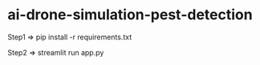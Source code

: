# ai-drone-simulation-pest-detection
Step1 =>
    pip install -r requirements.txt 
    
Step2 =>
    streamlit run app.py

